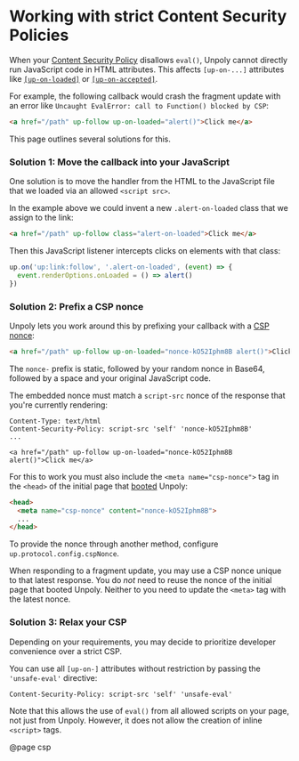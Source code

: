Working with strict Content Security Policies
=============================================

When your [Content Security Policy](https://developer.mozilla.org/en-US/docs/Web/HTTP/CSP) disallows `eval()`, Unpoly cannot directly run JavaScript code in HTML attributes. This affects `[up-on-...]` attributes like [`[up-on-loaded]`](/a-up-follow#up-on-loaded) or [`[up-on-accepted]`](/a-up-layer-new#up-on-accepted).

For example, the following callback would crash the fragment update with an error like `Uncaught EvalError: call to Function() blocked by CSP`:

```html
<a href="/path" up-follow up-on-loaded="alert()">Click me</a>
```

This page outlines several solutions for this.


### Solution 1: Move the callback into your JavaScript

One solution is to move the handler from the HTML to the JavaScript file that we loaded via an allowed `<script src>`.

In the example above we could invent a new `.alert-on-loaded` class that we assign to the link:

```html
<a href="/path" up-follow class="alert-on-loaded">Click me</a>
```

Then this JavaScript listener intercepts clicks on elements with that class:

```javascript
up.on('up:link:follow', '.alert-on-loaded', (event) => {
  event.renderOptions.onLoaded = () => alert()
})
```


### Solution 2: Prefix a CSP nonce

Unpoly lets you work around this by prefixing your callback with a [CSP nonce](https://content-security-policy.com/nonce/):

```html
<a href="/path" up-follow up-on-loaded="nonce-kO52Iphm8B alert()">Click me</a>
```

The `nonce-` prefix is static, followed by your random nonce in Base64, followed by a space and your original JavaScript code.

The embedded nonce must match a `script-src` nonce of the response that you're currently rendering:

```http
Content-Type: text/html
Content-Security-Policy: script-src 'self' 'nonce-kO52Iphm8B'
...

<a href="/path" up-follow up-on-loaded="nonce-kO52Iphm8B alert()">Click me</a>
```

For this to work you must also include the `<meta name="csp-nonce">` tag in the `<head>` of the initial page that [booted](/up.boot) Unpoly:

```html
<head>
  <meta name="csp-nonce" content="nonce-kO52Iphm8B">
  ...
</head>
```

To provide the nonce through another method, configure `up.protocol.config.cspNonce`.

When responding to a fragment update, you may use a CSP nonce unique to that latest response.
You do *not* need to reuse the nonce of the initial page that booted Unpoly. Neither to you need to update the `<meta>` tag with the latest nonce.


### Solution 3: Relax your CSP

Depending on your requirements, you may decide to prioritize developer convenience over a strict CSP.

You can use all `[up-on-]` attributes without restriction by passing the `'unsafe-eval'` directive:

```http
Content-Security-Policy: script-src 'self' 'unsafe-eval'
```

Note that this allows the use of `eval()` from all allowed scripts on your page, not just from Unpoly. However, it does not allow the creation of inline `<script>` tags.

@page csp

